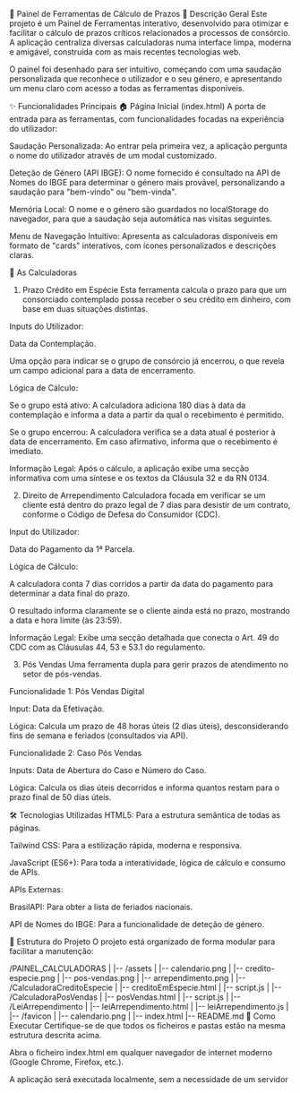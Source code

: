 🚀 Painel de Ferramentas de Cálculo de Prazos
📝 Descrição Geral
Este projeto é um Painel de Ferramentas interativo, desenvolvido para otimizar e facilitar o cálculo de prazos críticos relacionados a processos de consórcio. A aplicação centraliza diversas calculadoras numa interface limpa, moderna e amigável, construída com as mais recentes tecnologias web.

O painel foi desenhado para ser intuitivo, começando com uma saudação personalizada que reconhece o utilizador e o seu género, e apresentando um menu claro com acesso a todas as ferramentas disponíveis.

✨ Funcionalidades Principais
🏠 Página Inicial (index.html)
A porta de entrada para as ferramentas, com funcionalidades focadas na experiência do utilizador:

Saudação Personalizada: Ao entrar pela primeira vez, a aplicação pergunta o nome do utilizador através de um modal customizado.

Deteção de Género (API IBGE): O nome fornecido é consultado na API de Nomes do IBGE para determinar o género mais provável, personalizando a saudação para "bem-vindo" ou "bem-vinda".

Memória Local: O nome e o género são guardados no localStorage do navegador, para que a saudação seja automática nas visitas seguintes.

Menu de Navegação Intuitivo: Apresenta as calculadoras disponíveis em formato de "cards" interativos, com ícones personalizados e descrições claras.

🧰 As Calculadoras
1. Prazo Crédito em Espécie
Esta ferramenta calcula o prazo para que um consorciado contemplado possa receber o seu crédito em dinheiro, com base em duas situações distintas.

Inputs do Utilizador:

Data da Contemplação.

Uma opção para indicar se o grupo de consórcio já encerrou, o que revela um campo adicional para a data de encerramento.

Lógica de Cálculo:

Se o grupo está ativo: A calculadora adiciona 180 dias à data da contemplação e informa a data a partir da qual o recebimento é permitido.

Se o grupo encerrou: A calculadora verifica se a data atual é posterior à data de encerramento. Em caso afirmativo, informa que o recebimento é imediato.

Informação Legal: Após o cálculo, a aplicação exibe uma secção informativa com uma síntese e os textos da Cláusula 32 e da RN 0134.

2. Direito de Arrependimento
Calculadora focada em verificar se um cliente está dentro do prazo legal de 7 dias para desistir de um contrato, conforme o Código de Defesa do Consumidor (CDC).

Input do Utilizador:

Data do Pagamento da 1ª Parcela.

Lógica de Cálculo:

A calculadora conta 7 dias corridos a partir da data do pagamento para determinar a data final do prazo.

O resultado informa claramente se o cliente ainda está no prazo, mostrando a data e hora limite (às 23:59).

Informação Legal: Exibe uma secção detalhada que conecta o Art. 49 do CDC com as Cláusulas 44, 53 e 53.1 do regulamento.

3. Pós Vendas
Uma ferramenta dupla para gerir prazos de atendimento no setor de pós-vendas.

Funcionalidade 1: Pós Vendas Digital

Input: Data da Efetivação.

Lógica: Calcula um prazo de 48 horas úteis (2 dias úteis), desconsiderando fins de semana e feriados (consultados via API).

Funcionalidade 2: Caso Pós Vendas

Inputs: Data de Abertura do Caso e Número do Caso.

Lógica: Calcula os dias úteis decorridos e informa quantos restam para o prazo final de 50 dias úteis.

🛠️ Tecnologias Utilizadas
HTML5: Para a estrutura semântica de todas as páginas.

Tailwind CSS: Para a estilização rápida, moderna e responsiva.

JavaScript (ES6+): Para toda a interatividade, lógica de cálculo e consumo de APIs.

APIs Externas:

BrasilAPI: Para obter a lista de feriados nacionais.

API de Nomes do IBGE: Para a funcionalidade de deteção de género.

📁 Estrutura do Projeto
O projeto está organizado de forma modular para facilitar a manutenção:

/PAINEL_CALCULADORAS
|
|-- /assets
|   |-- calendario.png
|   |-- credito-especie.png
|   |-- pos-vendas.png
|   |-- arrependimento.png
|
|-- /CalculadoraCreditoEspecie
|   |-- creditoEmEspecie.html
|   |-- script.js
|
|-- /CalculadoraPosVendas
|   |-- posVendas.html
|   |-- script.js
|
|-- /LeiArrependimento
|   |-- leiArrependimento.html
|   |-- leiArrependimento.js
|
|-- /favicon
|   |-- calendario.png
|
|-- index.html
|-- README.md
🚀 Como Executar
Certifique-se de que todos os ficheiros e pastas estão na mesma estrutura descrita acima.

Abra o ficheiro index.html em qualquer navegador de internet moderno (Google Chrome, Firefox, etc.).

A aplicação será executada localmente, sem a necessidade de um servidor